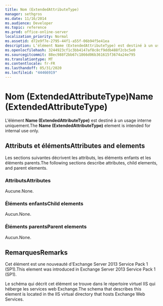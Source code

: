 ```yaml
---
title: Nom (ExtendedAttributeType)
manager: sethgros
ms.date: 11/16/2014
ms.audience: Developer
ms.topic: reference
ms.prod: office-online-server
localization_priority: Normal
ms.assetid: d72e9f7e-2795-44f1-a55f-06b94f5e41ea
description: L’élément Name (ExtendedAttributeType) est destiné à un usage interne uniquement.
ms.openlocfilehash: 3244923cf1c3bb4147af8c8cf9ddb488f2cbc5e0
ms.sourcegitcommit: 88ec988f2bb67c1866d06b361615f3674a24e795
ms.translationtype: MT
ms.contentlocale: fr-FR
ms.lasthandoff: 05/31/2020
ms.locfileid: "44466919"
---
```

# <a name="name-extendedattributetype"></a><span data-ttu-id="8fa58-103">Nom (ExtendedAttributeType)</span><span class="sxs-lookup"><span data-stu-id="8fa58-103">Name (ExtendedAttributeType)</span></span>

<span data-ttu-id="8fa58-104">L’élément **Name (ExtendedAttributeType)** est destiné à un usage interne uniquement.</span><span class="sxs-lookup"><span data-stu-id="8fa58-104">The **Name (ExtendedAttributeType)** element is intended for internal use only.</span></span> 

## <a name="attributes-and-elements"></a><span data-ttu-id="8fa58-105">Attributs et éléments</span><span class="sxs-lookup"><span data-stu-id="8fa58-105">Attributes and elements</span></span>

<span data-ttu-id="8fa58-106">Les sections suivantes décrivent les attributs, les éléments enfants et les éléments parents.</span><span class="sxs-lookup"><span data-stu-id="8fa58-106">The following sections describe attributes, child elements, and parent elements.</span></span>
  
### <a name="attributes"></a><span data-ttu-id="8fa58-107">Attributs</span><span class="sxs-lookup"><span data-stu-id="8fa58-107">Attributes</span></span>

<span data-ttu-id="8fa58-108">Aucune.</span><span class="sxs-lookup"><span data-stu-id="8fa58-108">None.</span></span>
  
### <a name="child-elements"></a><span data-ttu-id="8fa58-109">Éléments enfants</span><span class="sxs-lookup"><span data-stu-id="8fa58-109">Child elements</span></span>

<span data-ttu-id="8fa58-110">Aucun.</span><span class="sxs-lookup"><span data-stu-id="8fa58-110">None.</span></span>
  
### <a name="parent-elements"></a><span data-ttu-id="8fa58-111">Éléments parents</span><span class="sxs-lookup"><span data-stu-id="8fa58-111">Parent elements</span></span>

<span data-ttu-id="8fa58-112">Aucun.</span><span class="sxs-lookup"><span data-stu-id="8fa58-112">None.</span></span>
  
## <a name="remarks"></a><span data-ttu-id="8fa58-113">Remarques</span><span class="sxs-lookup"><span data-stu-id="8fa58-113">Remarks</span></span>

<span data-ttu-id="8fa58-114">Cet élément est une nouveauté d'Exchange Server 2013 Service Pack 1 (SP1).</span><span class="sxs-lookup"><span data-stu-id="8fa58-114">This element was introduced in Exchange Server 2013 Service Pack 1 (SP1).</span></span>
  
<span data-ttu-id="8fa58-115">Le schéma qui décrit cet élément se trouve dans le répertoire virtuel IIS qui héberge les services web Exchange.</span><span class="sxs-lookup"><span data-stu-id="8fa58-115">The schema that describes this element is located in the IIS virtual directory that hosts Exchange Web Services.</span></span>
  

